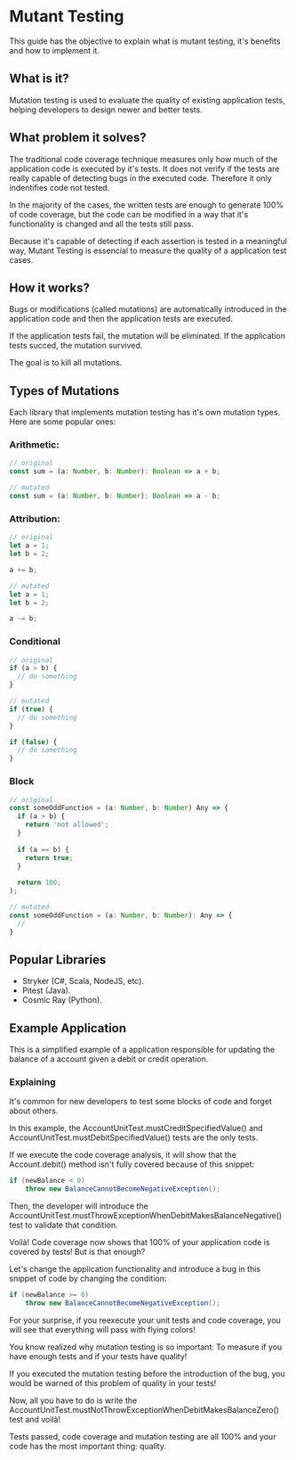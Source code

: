 # Mutant Testing

This guide has the objective to explain what is mutant testing, it's benefits and how to implement it.

## What is it?

Mutation testing is used to evaluate the quality of existing application tests, helping developers to design newer and better tests.

## What problem it solves?

The traditional code coverage technique measures only how much of the application code is executed by it's tests. It does not verify if the tests are really capable of detecting bugs in the executed code. Therefore it only indentifies code not tested.

In the majority of the cases, the written tests are enough to generate 100% of code coverage, but the code can be modified in a way that it's functionality is changed and all the tests still pass.

Because it's capable of detecting if each assertion is tested in a meaningful way, Mutant Testing is essencial to measure the quality of a application test cases.

## How it works?

Bugs or modifications (called mutations) are automatically introduced in the application code and then the application tests are executed.

If the application tests fail, the mutation will be eliminated. If the application tests succed, the mutation survived.

The goal is to kill all mutations.

## Types of Mutations

Each library that implements mutation testing has it's own mutation types. Here are some popular ones:

### Arithmetic:

```typescript
// original
const sum = (a: Number, b: Number): Boolean => a + b;

// mutated
const sum = (a: Number, b: Number): Boolean => a - b;
```

### Attribution:

```typescript
// original
let a = 1;
let b = 2;

a += b;

// mutated
let a = 1;
let b = 2;

a -= b;
```

### Conditional

```typescript
// original
if (a > b) {
  // do something
}

// mutated
if (true) {
  // do something
}

if (false) {
  // do something
}
```

### Block

```typescript
// original
const someOddFunction = (a: Number, b: Number) Any => {
  if (a > b) {
    return 'not allowed';
  }
  
  if (a == b) {
    return true;
  }
  
  return 100;
);

// mutated
const someOddFunction = (a: Number, b: Number): Any => {
  // 
}
```

## Popular Libraries

* Stryker (C#, Scala, NodeJS, etc).
* Pitest (Java).
* Cosmic Ray (Python).

## Example Application

This is a simplified example of a application responsible for updating the balance of a account given a debit or credit operation.

### Explaining

It's common for new developers to test some blocks of code and forget about others.

In this example, the AccountUnitTest.mustCreditSpecifiedValue() and AccountUnitTest.mustDebitSpecifiedValue() tests are the only tests.

If we execute the code coverage analysis, it will show that the Account.debit() method isn't fully covered because of this snippet:

```java
if (newBalance < 0)
    throw new BalanceCannotBecomeNegativeException();
```

Then, the developer will introduce the AccountUnitTest.mustThrowExceptionWhenDebitMakesBalanceNegative() test to validate that condition.

Voilà! Code coverage now shows that 100% of your application code is covered by tests! But is that enough?

Let's change the application functionality and introduce a bug in this snippet of code by changing the condition:

```java
if (newBalance >= 0)
    throw new BalanceCannotBecomeNegativeException();
```
For your surprise, if you reexecute your unit tests and code coverage, you will see that everything will pass with flying colors!

You know realized why mutation testing is so important: To measure if you have enough tests and if your tests have quality!

If you executed the mutation testing before the introduction of the bug, you would be warned of this problem of quality in your tests!

Now, all you have to do is write the AccountUnitTest.mustNotThrowExceptionWhenDebitMakesBalanceZero() test and voilà!

Tests passed, code coverage and mutation testing are all 100% and your code has the most important thing: quality.

